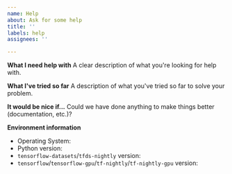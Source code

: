 ```yaml
---
name: Help
about: Ask for some help
title: ''
labels: help
assignees: ''

---
```


**What I need help with**
A clear description of what you're looking for help with.

**What I've tried so far**
A description of what you've tried so far to solve your problem.

**It would be nice if...**
Could we have done anything to make things better (documentation, etc.)?

**Environment information**
* Operating System: <os>
* Python version: <version>
* `tensorflow-datasets`/`tfds-nightly` version: <package and version>
* `tensorflow`/`tensorflow-gpu`/`tf-nightly`/`tf-nightly-gpu` version: <package and version>
